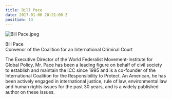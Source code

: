 ```yaml
---
title: Bill Pace
date: 2017-01-06 20:21:00 Z
position: 13
---
```


![Bill Pace.jpeg](/uploads/Bill%20Pace.jpeg)

Bill Pace <br> Convenor of the Coalition for an International Criminal Court


The Executive Director of the World Federalist Movement-Institute for Global Policy, Mr. Pace has been a leading figure on behalf of civil society to establish and maintain the ICC since 1995 and is a co-founder of the International Coalition for the Responsibility to Protect. An American, he has been actively engaged in international justice, rule of law, environmental law and human rights issues for the past 30 years, and is a widely published author on these issues.
